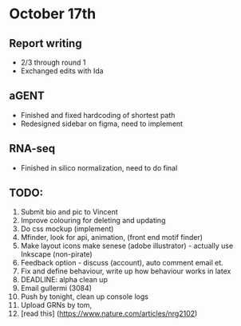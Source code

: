 # October 17th

## Report writing 
- 2/3 through round 1
- Exchanged edits with Ida

## aGENT
- Finished and fixed hardcoding of shortest path 
- Redesigned sidebar on figma, need to implement 

## RNA-seq
- Finished in silico normalization, need to do final 

## TODO: 
1. Submit bio and pic to Vincent 
2. Improve colouring for deleting and updating
3. Do css mockup (implement) 
4. Mfinder, look for api, animation, (front end motif finder) 
5. Make layout icons make senese (adobe illustrator) - actually use Inkscape (non-pirate) 
6. Feedback option - discuss (account), auto comment email et. 
7. Fix and define behaviour, write up how behaviour works in latex 
8. DEADLINE: alpha clean up
9. Email gullermi (3084) 
10. Push by tonight, clean up console logs 
11. Upload GRNs by tom, 
12. [read this] (https://www.nature.com/articles/nrg2102)
